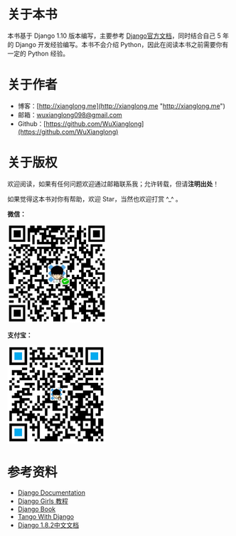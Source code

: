 # 关于本书

本书基于 Django 1.10 版本编写，主要参考 [Django官方文档](https://docs.djangoproject.com/en/1.10/ "Django官方文档")，同时结合自己 5 年的 Django 开发经验编写。本书不会介绍 Python，因此在阅读本书之前需要你有一定的 Python 经验。

# 关于作者

* 博客：[http://xianglong.me](http://xianglong.me "http://xianglong.me")
* 邮箱：wuxianglong098@gmail.com
* Github：[https://github.com/WuXianglong](https://github.com/WuXianglong)

# 关于版权

欢迎阅读，如果有任何问题欢迎通过邮箱联系我；允许转载，但请**注明出处**！

如果觉得这本书对你有帮助，欢迎 Star，当然也欢迎打赏 ^\_^ 。

**微信：**

![](/assets/wechat.jpg)

**支付宝：**

![](/assets/alipay.jpg)

# 参考资料

* [Django Documentation](https://docs.djangoproject.com/en/1.10/ "Django Documentation")
* [Django Girls 教程](https://tutorial.djangogirls.org/zh/ "Django Girls 教程")
* [Django Book](http://djangobook.com/ "Django Book")
* [Tango With Django](http://www.tangowithdjango.com/book17/ "Tango With Django")
* [Django 1.8.2中文文档](http://python.usyiyi.cn/django/index.html "Django 1.8.2中文文档")



